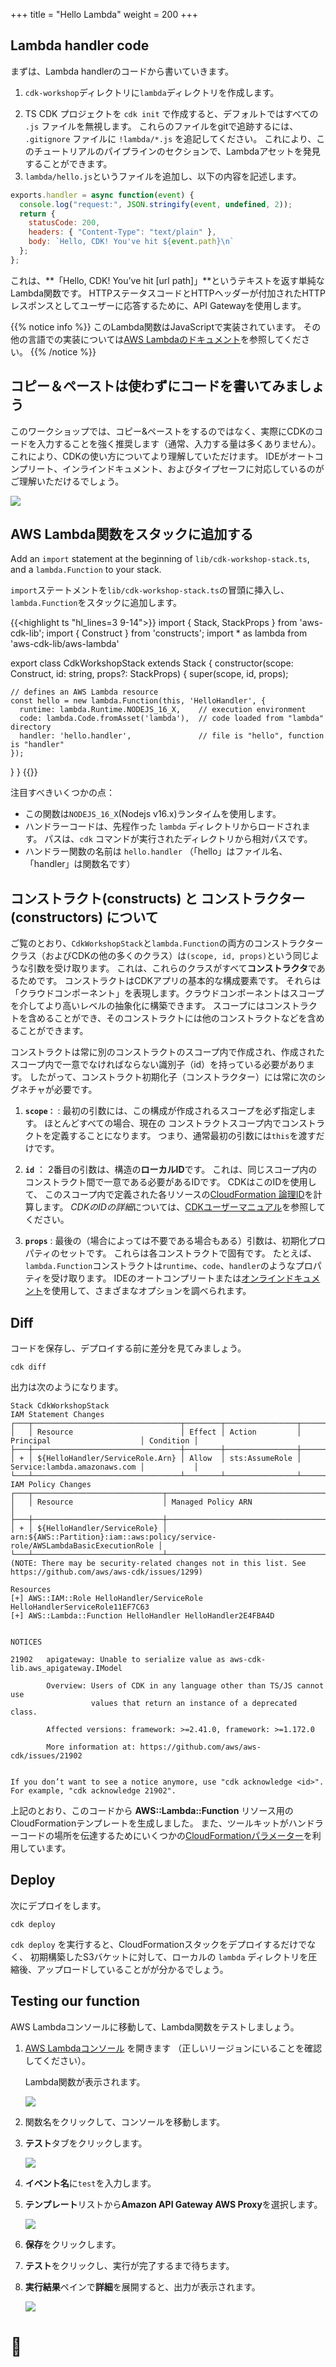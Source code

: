+++
title = "Hello Lambda"
weight = 200
+++

## Lambda handler code

まずは、Lambda handlerのコードから書いていきます。

1. `cdk-workshop`ディレクトリに`lambda`ディレクトリを作成します。
<!-- TODO: Cloud9はデフォルトで`.`で始まるファイルを非表示にしてる。何かしら対応が必要。tsでhandler書く手順にしちゃだめかなぁ。。 -->
2. TS CDK プロジェクトを `cdk init` で作成すると、デフォルトではすべての `.js` ファイルを無視します。
   これらのファイルをgitで追跡するには、 `.gitignore` ファイルに `!lambda/*.js` を追記してください。
   これにより、このチュートリアルのパイプラインのセクションで、Lambdaアセットを発見することができます。
3. `lambda/hello.js`というファイルを追加し、以下の内容を記述します。

```js
exports.handler = async function(event) {
  console.log("request:", JSON.stringify(event, undefined, 2));
  return {
    statusCode: 200,
    headers: { "Content-Type": "text/plain" },
    body: `Hello, CDK! You've hit ${event.path}\n`
  };
};
```

これは、**「Hello, CDK! You’ve hit [url path]」**というテキストを返す単純なLambda関数です。
HTTPステータスコードとHTTPヘッダーが付加されたHTTPレスポンスとしてユーザーに応答するために、API Gatewayを使用します。

{{% notice info %}}
このLambda関数はJavaScriptで実装されています。
その他の言語での実装については[AWS Lambdaのドキュメント](https://docs.aws.amazon.com/lambda/latest/dg/welcome.html)を参照してください。
{{% /notice %}}

## コピー＆ペーストは使わずにコードを書いてみましょう

このワークショップでは、コピー&ペーストをするのではなく、実際にCDKのコードを入力することを強く推奨します（通常、入力する量は多くありません）。
これにより、CDKの使い方についてより理解していただけます。
IDEがオートコンプリート、インラインドキュメント、およびタイプセーフに対応しているのがご理解いただけるでしょう。

![](./auto-complete.png)

## AWS Lambda関数をスタックに追加する

Add an `import` statement at the beginning of `lib/cdk-workshop-stack.ts`, and a
`lambda.Function` to your stack.

`import`ステートメントを`lib/cdk-workshop-stack.ts`の冒頭に挿入し、`lambda.Function`をスタックに追加します。

{{<highlight ts "hl_lines=3 9-14">}}
import { Stack, StackProps } from 'aws-cdk-lib';
import { Construct } from 'constructs';
import * as lambda from 'aws-cdk-lib/aws-lambda'

export class CdkWorkshopStack extends Stack {
  constructor(scope: Construct, id: string, props?: StackProps) {
    super(scope, id, props);

    // defines an AWS Lambda resource
    const hello = new lambda.Function(this, 'HelloHandler', {
      runtime: lambda.Runtime.NODEJS_16_X,    // execution environment
      code: lambda.Code.fromAsset('lambda'),  // code loaded from "lambda" directory
      handler: 'hello.handler',               // file is "hello", function is "handler"
    });
  }
}
{{</highlight>}}

注目すべきいくつかの点：

- この関数は`NODEJS_16_X`(Nodejs v16.x)ランタイムを使用します。
- ハンドラーコードは、先程作った `lambda` ディレクトリからロードされます。
  パスは、`cdk` コマンドが実行されたディレクトリから相対パスです。
- ハンドラー関数の名前は `hello.handler` （「hello」はファイル名、「handler」は関数名です）

## コンストラクト(constructs) と コンストラクター(constructors) について

ご覧のとおり、`CdkWorkshopStack`と`lambda.Function`の両方のコンストラクタークラス（およびCDKの他の多くのクラス）は`(scope, id, props)`という同じような引数を受け取ります。
これは、これらのクラスがすべて**コンストラクタ**であるためです。
コンストラクトはCDKアプリの基本的な構成要素です。
それらは「クラウドコンポーネント」を表現します。クラウドコンポーネントはスコープを介してより高いレベルの抽象化に構築できます。
スコープにはコンストラクトを含めることができ、そのコンストラクトには他のコンストラクトなどを含めることができます。

コンストラクトは常に別のコンストラクトのスコープ内で作成され、作成されたスコープ内で一意でなければならない識別子（id）を持っている必要があります。
したがって、コンストラクト初期化子（コンストラクター）には常に次のシグネチャが必要です。

1. **`scope：`** : 最初の引数には、この構成が作成されるスコープを必ず指定します。
   ほとんどすべての場合、現在の コンストラクトスコープ内でコンストラクトを定義することになります。
   つまり、通常最初の引数には`this`を渡すだけです。

2. **`id`** ： 2番目の引数は、構造の**ローカルID**です。
   これは、同じスコープ内のコンストラクト間で一意である必要があるIDです。
   CDKはこのIDを使用して、 このスコープ内で定義された各リソースの[CloudFormation 論理ID](https://docs.aws.amazon.com/AWSCloudFormation/latest/UserGuide/resources-section-structure.html)を計算します。
   *CDKのIDの詳細*については、[CDKユーザーマニュアル](https://docs.aws.amazon.com/cdk/latest/guide/identifiers.html#identifiers_logical_ids)を参照してください。

3. **`props`** : 最後の（場合によっては不要である場合もある）引数は、初期化プロパティのセットです。
   これらは各コンストラクトで固有です。
   たとえば、`lambda.Function`コンストラクトは`runtime`、`code`、`handler`のようなプロパティを受け取ります。
   IDEのオートコンプリートまたは[オンラインドキュメント](https://docs.aws.amazon.com/cdk/api/latest/docs/aws-lambda-readme.html)を使用して、さまざまなオプションを調べられます。

## Diff

コードを保存し、デプロイする前に差分を見てみましょう。

```
cdk diff
```

出力は次のようになります。

```text
Stack CdkWorkshopStack
IAM Statement Changes
┌───┬─────────────────────────────────┬────────┬────────────────┬──────────────────────────────┬───────────┐
│   │ Resource                        │ Effect │ Action         │ Principal                    │ Condition │
├───┼─────────────────────────────────┼────────┼────────────────┼──────────────────────────────┼───────────┤
│ + │ ${HelloHandler/ServiceRole.Arn} │ Allow  │ sts:AssumeRole │ Service:lambda.amazonaws.com │           │
└───┴─────────────────────────────────┴────────┴────────────────┴──────────────────────────────┴───────────┘
IAM Policy Changes
┌───┬─────────────────────────────┬────────────────────────────────────────────────────────────────────────────────┐
│   │ Resource                    │ Managed Policy ARN                                                             │
├───┼─────────────────────────────┼────────────────────────────────────────────────────────────────────────────────┤
│ + │ ${HelloHandler/ServiceRole} │ arn:${AWS::Partition}:iam::aws:policy/service-role/AWSLambdaBasicExecutionRole │
└───┴─────────────────────────────┴────────────────────────────────────────────────────────────────────────────────┘
(NOTE: There may be security-related changes not in this list. See https://github.com/aws/aws-cdk/issues/1299)

Resources
[+] AWS::IAM::Role HelloHandler/ServiceRole HelloHandlerServiceRole11EF7C63 
[+] AWS::Lambda::Function HelloHandler HelloHandler2E4FBA4D 


NOTICES

21902   apigateway: Unable to serialize value as aws-cdk-lib.aws_apigateway.IModel

        Overview: Users of CDK in any language other than TS/JS cannot use
                  values that return an instance of a deprecated class.

        Affected versions: framework: >=2.41.0, framework: >=1.172.0

        More information at: https://github.com/aws/aws-cdk/issues/21902


If you don’t want to see a notice anymore, use "cdk acknowledge <id>". For example, "cdk acknowledge 21902".
```

上記のとおり、このコードから **AWS::Lambda::Function** リソース用のCloudFormationテンプレートを生成しました。
また、ツールキットがハンドラーコードの場所を伝達するためにいくつかの[CloudFormationパラメーター](https://docs.aws.amazon.com/cdk/latest/guide/get_cfn_param.html)を利用しています。

## Deploy

次にデプロイをします。

```
cdk deploy
```

`cdk deploy` を実行すると、CloudFormationスタックをデプロイするだけでなく、
初期構築したS3バケットに対して、ローカルの `lambda` ディレクトリを圧縮後、アップロードしていることがが分かるでしょう。

## Testing our function

AWS Lambdaコンソールに移動して、Lambda関数をテストしましょう。

1. [AWS Lambdaコンソール](https://console.aws.amazon.com/lambda/home#/functions) を開きます
   （正しいリージョンにいることを確認してください）。

   Lambda関数が表示されます。

   ![](./lambda-1.png)

2. 関数名をクリックして、コンソールを移動します。

3. **テスト**タブをクリックします。

    ![](./lambda-2.png)

5. **イベント名**に`test`を入力します。

4. **テンプレート**リストから**Amazon API Gateway AWS Proxy**を選択します。

    ![](./lambda-3.png)

6. **保存**をクリックします。

7. **テスト**をクリックし、実行が完了するまで待ちます。

8. **実行結果**ペインで**詳細**を展開すると、出力が表示されます。

   ![](./lambda-4.png)

# 👏
